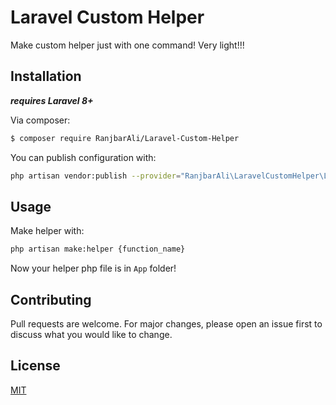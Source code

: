 # Laravel Custom Helper

Make custom helper just with one command!
Very light!!!

## Installation

***requires Laravel 8+***

Via composer:

```bash
$ composer require RanjbarAli/Laravel-Custom-Helper
```


You can publish configuration with:
```bash
php artisan vendor:publish --provider="RanjbarAli\LaravelCustomHelper\LaravelCustomHelperServiceProvider"
```

## Usage
Make helper with:
```bash
php artisan make:helper {function_name}
```
Now your helper php file is in `App` folder!

## Contributing
Pull requests are welcome. For major changes, please open an issue first to discuss what you would like to change.


## License
[MIT](https://choosealicense.com/licenses/mit/)
